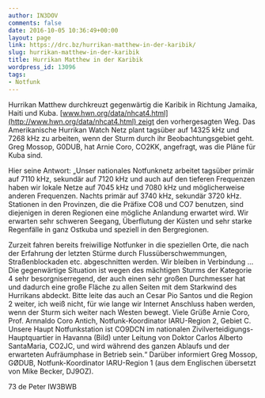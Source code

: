 ```yaml
---
author: IN3DOV
comments: false
date: 2016-10-05 10:36:49+00:00
layout: page
link: https://drc.bz/hurrikan-matthew-in-der-karibik/
slug: hurrikan-matthew-in-der-karibik
title: Hurrikan Matthew in der Karibik
wordpress_id: 13096
tags:
- Notfunk
---
```





Hurrikan Matthew durchkreuzt gegenwärtig die Karibik in Richtung Jamaika, Haiti und Kuba. [www.hwn.org/data/nhcat4.html](http://www.hwn.org/data/nhcat4.html) zeigt den vorhergesagten Weg. Das Amerikanische Hurrikan Watch Netz plant tagsüber auf 14325 kHz und 7268 kHz zu arbeiten, wenn der Sturm durch ihr Beobachtungsgebiet geht. Greg Mossop, G0DUB, hat Arnie Coro, CO2KK, angefragt, was die Pläne für Kuba sind.










Hier seine Antwort: „Unser nationales Notfunknetz arbeitet tagsüber primär auf 7110 kHz, sekundär auf 7120 kHz und auch auf den tieferen Frequenzen haben wir lokale Netze auf 7045 kHz und 7080 kHz und möglicherweise anderen Frequenzen. Nachts primär auf 3740 kHz, sekundär 3720 kHz. Stationen in den Provinzen, die die Präfixe CO8 und CO7 benutzen, sind diejenigen in deren Regionen eine mögliche Anlandung erwartet wird. Wir erwarten sehr schweren Seegang, Überflutung der Küsten und sehr starke Regenfälle in ganz Ostkuba und speziell in den Bergregionen.


Zurzeit fahren bereits freiwillige Notfunker in die speziellen Orte, die nach der Erfahrung der letzten Stürme durch Flussüberschwemmungen, Straßenblockaden etc. abgeschnitten werden. Wir bleiben in Verbindung … Die gegenwärtige Situation ist wegen des mächtigen Sturms der Kategorie 4 sehr besorgniserregend, der auch einen sehr großen Durchmesser hat und dadurch eine große Fläche zu allen Seiten mit dem Starkwind des Hurrikans abdeckt. Bitte leite das auch an Cesar Pio Santos und die Region 2 weiter, ich weiß nicht, für wie lange wir Internet Anschluss haben werden, wenn der Sturm sich weiter nach Westen bewegt. Viele Grüße Arnie Coro, Prof. Arnnaldo Coro Antich, Notfunk-Koordinator IARU-Region 2, Gebiet C. Unsere Haupt Notfunkstation ist CO9DCN im nationalen Zivilverteidigungs-Hauptquartier in Havanna (Bild) unter Leitung von Doktor Carlos Alberto SantaMaria, CO2JC, und wird während des ganzen Ablaufs und der erwarteten Aufräumphase in Betrieb sein.“ Darüber informiert Greg Mossop, GØDUB, Notfunk-Koordinator IARU-Region 1 (aus dem Englischen übersetzt von Mike Becker, DJ9OZ).


73 de Peter IW3BWB




